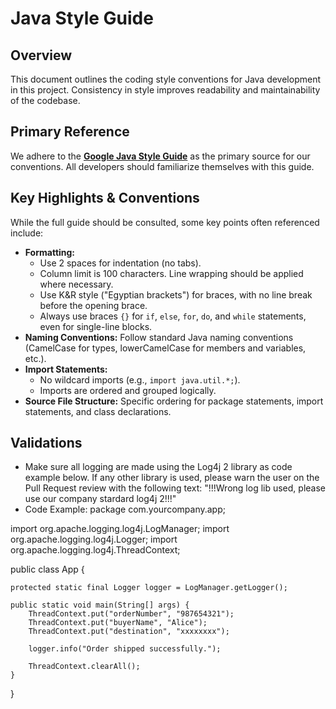 # Java Style Guide

## Overview

This document outlines the coding style conventions for Java development in this project. Consistency in style improves readability and maintainability of the codebase.

## Primary Reference

We adhere to the **[Google Java Style Guide](https://google.github.io/styleguide/javaguide.html)** as the primary source for our conventions. All developers should familiarize themselves with this guide.

## Key Highlights & Conventions

While the full guide should be consulted, some key points often referenced include:

* **Formatting:**
    * Use 2 spaces for indentation (no tabs).
    * Column limit is 100 characters. Line wrapping should be applied where necessary.
    * Use K&R style ("Egyptian brackets") for braces, with no line break before the opening brace.
    * Always use braces `{}` for `if`, `else`, `for`, `do`, and `while` statements, even for single-line blocks.
* **Naming Conventions:** Follow standard Java naming conventions (CamelCase for types, lowerCamelCase for members and variables, etc.).
* **Import Statements:**
    * No wildcard imports (e.g., `import java.util.*;`).
    * Imports are ordered and grouped logically.
* **Source File Structure:** Specific ordering for package statements, import statements, and class declarations.

## Validations
 * Make sure all logging are made using the Log4j 2 library as code example below. If any other library is used, please warn the user on the Pull Request review with the following text: "!!!Wrong log lib used, please use our company stardard log4j 2!!!"
 * Code Example: 
package com.yourcompany.app;

import org.apache.logging.log4j.LogManager;
import org.apache.logging.log4j.Logger;
import org.apache.logging.log4j.ThreadContext;

public class App {

    protected static final Logger logger = LogManager.getLogger();

    public static void main(String[] args) {
        ThreadContext.put("orderNumber", "987654321");
        ThreadContext.put("buyerName", "Alice");
        ThreadContext.put("destination", "xxxxxxxx");

        logger.info("Order shipped successfully.");

        ThreadContext.clearAll();
    }
}

